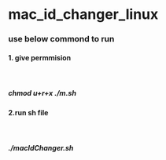 # mac_id_changer_linux
<h3>use below commond to run</h3>
<h4>1. give permmision
  </h4><br>
<h5>chmod u+r+x ./m.sh</h5>

<h4>2.run sh file </h4><br>
<h5>./macIdChanger.sh</h5>
